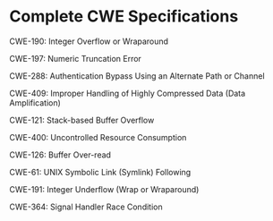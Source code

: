 

# Complete CWE Specifications

CWE-190: Integer Overflow or Wraparound

CWE-197: Numeric Truncation Error

CWE-288: Authentication Bypass Using an Alternate Path or Channel

CWE-409: Improper Handling of Highly Compressed Data (Data Amplification)

CWE-121: Stack-based Buffer Overflow

CWE-400: Uncontrolled Resource Consumption

CWE-126: Buffer Over-read

CWE-61: UNIX Symbolic Link (Symlink) Following

CWE-191: Integer Underflow (Wrap or Wraparound)

CWE-364: Signal Handler Race Condition